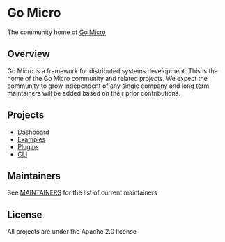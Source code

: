 # Go Micro
The community home of [Go Micro](https://go-micro.dev)

## Overview

Go Micro is a framework for distributed systems development. This is the home of the Go Micro community and related projects. 
We expect the community to grow independent of any single company and long term maintainers will be added based on their 
prior contributions.

## Projects

- [Dashboard](https://github.com/go-micro/dashboard)
- [Examples](https://github.com/go-micro/examples)
- [Plugins](https://github.com/go-micro/plugins)
- [CLI](https://github.com/go-micro/cli)

## Maintainers

See [MAINTAINERS](MAINTAINERS) for the list of current maintainers

## License

All projects are under the Apache 2.0 license
